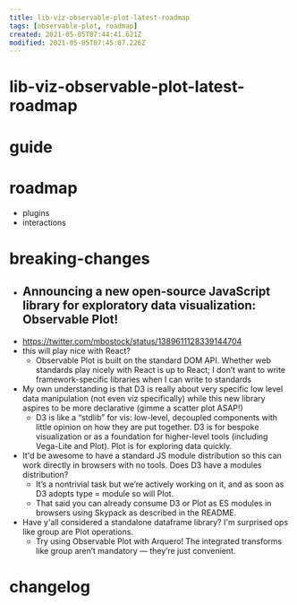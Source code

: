 ```yaml
---
title: lib-viz-observable-plot-latest-roadmap
tags: [observable-plot, roadmap]
created: 2021-05-05T07:44:41.621Z
modified: 2021-05-05T07:45:07.226Z
---
```


# lib-viz-observable-plot-latest-roadmap

# guide

# roadmap
- plugins
- interactions
# breaking-changes
- ## Announcing a new open-source JavaScript library for exploratory data visualization: Observable Plot!
- https://twitter.com/mbostock/status/1389611128339144704
- this will play nice with React?
  - Observable Plot is built on the standard DOM API. Whether web standards play nicely with React is up to React; I don’t want to write framework-specific libraries when I can write to standards
- My own understanding is that D3 is really about very specific low level data manipulation (not even viz specifically) while this new library aspires to be more declarative (gimme a scatter plot ASAP!)
  - D3 is like a “stdlib” for vis: low-level, decoupled components with little opinion on how they are put together. D3 is for bespoke visualization or as a foundation for higher-level tools (including Vega-Lite and Plot). Plot is for exploring data quickly.
- It'd be awesome to have a standard JS module distribution so this can work directly in browsers with no tools. Does D3 have a modules distribution?
  - It’s a nontrivial task but we’re actively working on it, and as soon as D3 adopts type = module so will Plot.
  - That said you can already consume D3 or Plot as ES modules in browsers using Skypack as described in the README.
- Have y'all considered a standalone dataframe library? I'm surprised ops like group are Plot operations.
  - Try using Observable Plot with Arquero! The integrated transforms like group aren’t mandatory — they’re just convenient.
# changelog
